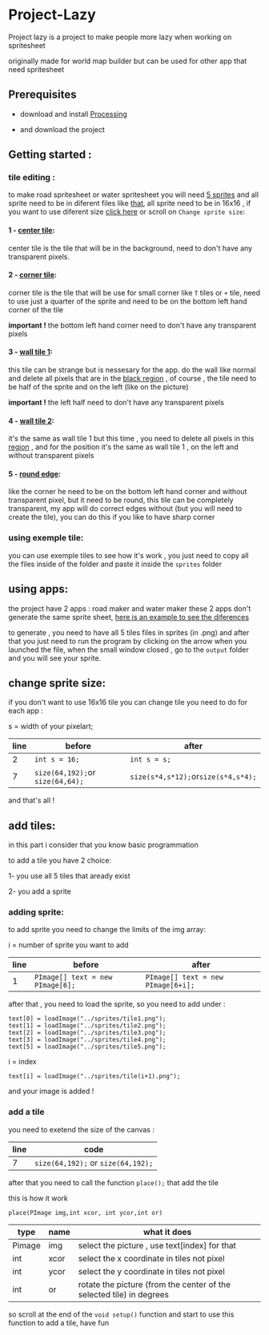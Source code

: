 # Project-Lazy

Project lazy is a project to make people more lazy when working on spritesheet 

originally made for world map builder but can be used for other app that need spritesheet

## Prerequisites

 - download and install [Processing](https://processing.org/download/)

 - and download the project
 
## Getting started :
 
 ### tile editing :
 
to make road spritesheet or water spritesheet you will need [5 sprites](https://imgur.com/Z0zWKhu) and all sprite need to be in diferent files like [that](https://imgur.com/l2J1bI9), all sprite need to be in 16x16 , if you want to use diferent size [click here](https://github.com/TheGeekMax/Project-Lazy/blob/master/README.md#change-sprite-size) or scroll on `Change sprite size`:
 
 #### 1 - [center tile](https://imgur.com/vkg9VU8):
 
 center tile is the tile that will be in the background, need to don't have any transparent pixels.
 
 #### 2 - [corner tile](https://imgur.com/NAl5y3p):
 
corner tile is the tile that will be use for small corner like `T` tiles or `+` tile, need to use just a quarter of the sprite and need to be on the bottom left hand corner of the tile

**important !** the bottom left hand corner need to don't have any transparent pixels
 
 #### 3 - [wall tile 1](https://imgur.com/mqjU4qY):

this tile can be strange but is nessesary for the app. do the wall like normal and delete all pixels that are in the [black region](https://imgur.com/wW4UTfO) , of course , the tile need to be half of the sprite and on the left (like on the picture)

**important !** the left half need to don't have any transparent pixels

 #### 4 - [wall tile 2](https://imgur.com/Pyi0nyT):
 
 it's the same as wall tile 1 but this time , you need to delete all pixels in this [region](https://imgur.com/8CHYUvg) , and for the position it's the same as wall tile 1 , on the left and without transparent pixels

 #### 5 - [round edge](https://imgur.com/1oVM3wn):
 
 like the corner he need to be on the bottom left hand corner and without transparent pixel, but it need to be round, this tile can be completely transparent, my app will do correct edges without (but you will need to create the tile), you can do this if you like to have sharp corner
 
### using exemple tile:
 you can use exemple tiles to see how it's work , you just need to copy all the files inside of the folder and paste it inside the `sprites` folder
 
## using apps:

the project have 2 apps : road maker and water maker these 2 apps don't generate the same sprite sheet, [here is an example to see the diferences](https://imgur.com/gUuhJvO)

to generate , you need to have all 5 tiles files in sprites (in .png) and after that you just need to run the program by clicking on the arrow when you launched the file, when the small window closed , go to the `output` folder and you will see your sprite.

## change sprite size:

if you don't want to use 16x16 tile you can change tile you need to do for each app :

s = width of your pixelart;

line|before|after
----|------|-----
2|`int s = 16;`|`int s = s;`
7|`size(64,192);`or `size(64,64);`|`size(s*4,s*12);`or`size(s*4,s*4);`

and that's all !

## add tiles:

in this part i consider that you know basic programmation

to add a tile you have 2 choice:

  1- you use all 5 tiles that aready exist
  
  2- you add a sprite
  
### adding sprite:

to add sprite you need to change the limits of the img array:

i = number of sprite you want to add

line|before|after
----|------|-----
1|`PImage[] text = new PImage[6];`|`PImage[] text = new PImage[6+i];`

after that , you need to load the sprite, so you need to add under :
```
text[0] = loadImage("../sprites/tile1.png");
text[1] = loadImage("../sprites/tile2.png");
text[2] = loadImage("../sprites/tile3.png");
text[3] = loadImage("../sprites/tile4.png");
text[5] = loadImage("../sprites/tile5.png");
```
i = index

```
text[i] = loadImage("../sprites/tile(i+1).png");
```

and your image is added ! 

### add a tile

you need to exetend the size of the canvas :

line|code
----|----
7|`size(64,192);` or `size(64,192);`

after that you need to call the function `place();` that add the tile

this is how it work

```place(PImage img,int xcor, int ycor,int or)```

type|name|what it does
----|----|------------
Pimage|img| select the picture , use text[index] for that
int|xcor|select the x coordinate in tiles not pixel 
int|ycor|select the y coordinate in tiles not pixel 
int|or|rotate the picture (from the center of the selected tile) in degrees

so scroll at the end of the `void setup()` function and start to use this function to add a tile, have fun
